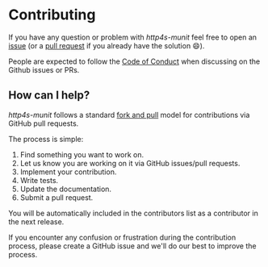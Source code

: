 [comment]: <> (Don't edit this file!)
[comment]: <> (It is automatically updated after every release of https://github.com/alejandrohdezma/sbt-ci)
[comment]: <> (If you want to suggest a change, please open a PR or issue in that repository)

# Contributing

If you have any question or problem with _http4s-munit_ feel free to open an [issue](https://github.com/alejandrohdezma/http4s-munit/issues) (or a [pull request](https://github.com/alejandrohdezma/http4s-munit/pulls) if you already have the solution :smile:).

People are expected to follow the [Code of Conduct](CODE_OF_CONDUCT.md) when discussing on the Github issues or PRs.

## How can I help?

_http4s-munit_ follows a standard [fork and pull](https://help.github.com/articles/using-pull-requests/) model for contributions via GitHub pull requests.

The process is simple:

 1. Find something you want to work on.
 2. Let us know you are working on it via GitHub issues/pull requests.
 3. Implement your contribution.
 4. Write tests.
 5. Update the documentation.
 6. Submit a pull request.

You will be automatically included in the contributors list as a contributor in the next release.

If you encounter any confusion or frustration during the contribution process, please create a GitHub issue and we'll do our best to improve the process.